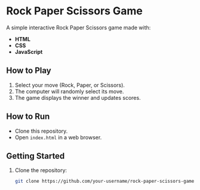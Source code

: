 # Rock Paper Scissors Game
A simple interactive Rock Paper Scissors game made with:
- **HTML**
- **CSS**
- **JavaScript**

## How to Play
1. Select your move (Rock, Paper, or Scissors).
2. The computer will randomly select its move.
3. The game displays the winner and updates scores.

## How to Run
- Clone this repository.
- Open `index.html` in a web browser.

## Getting Started

1. Clone the repository:
   ```bash
   git clone https://github.com/your-username/rock-paper-scissors-game.git

 



